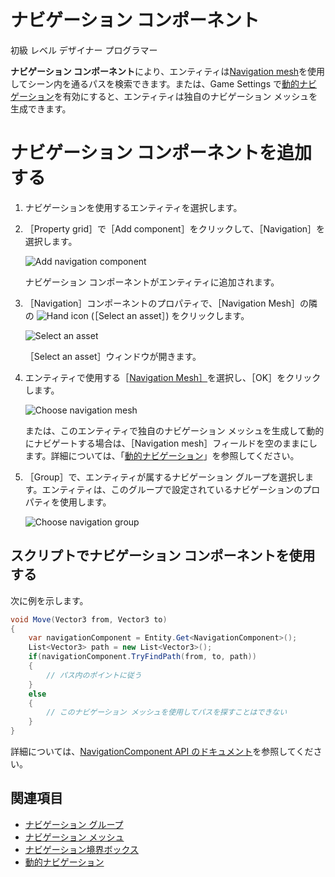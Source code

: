 # ナビゲーション コンポーネント

<span class="badge text-bg-primary">初級</span>
<span class="badge text-bg-success">レベル デザイナー</span>
<span class="badge text-bg-success">プログラマー</span>

**ナビゲーション コンポーネント**により、エンティティは[Navigation mesh](navigation-meshes.md)を使用してシーン内を通るパスを検索できます。または、Game Settings で[動的ナビゲーション](dynamic-navigation.md)を有効にすると、エンティティは独自のナビゲーション メッシュを生成できます。

# ナビゲーション コンポーネントを追加する

1. ナビゲーションを使用するエンティティを選択します。

2. ［Property grid］で［Add component］をクリックして、［Navigation］を選択します。

    ![Add navigation component](media/add-navigation-component.png)

    ナビゲーション コンポーネントがエンティティに追加されます。

3. ［Navigation］コンポーネントのプロパティで、［Navigation Mesh］の隣の ![Hand icon](~/manual/game-studio/media/hand-icon.png) (［Select an asset］) をクリックします。

    ![Select an asset](../game-studio/media/open-asset-picker.png)

	［Select an asset］ウィンドウが開きます。

4. エンティティで使用する［[Navigation Mesh］](navigation-meshes.md)を選択し、［OK］をクリックします。

    ![Choose navigation mesh](media/choose-navigation-mesh.png)

    または、このエンティティで独自のナビゲーション メッシュを生成して動的にナビゲートする場合は、［Navigation mesh］フィールドを空のままにします。詳細については、「[動的ナビゲーション](dynamic-navigation.md)」を参照してください。

5. ［Group］で、エンティティが属するナビゲーション グループを選択します。エンティティは、このグループで設定されているナビゲーションのプロパティを使用します。

    ![Choose navigation group](media/choose-navigation-group.png)

## スクリプトでナビゲーション コンポーネントを使用する

次に例を示します。

```cs
void Move(Vector3 from, Vector3 to)
{
	var navigationComponent = Entity.Get<NavigationComponent>();
	List<Vector3> path = new List<Vector3>();
	if(navigationComponent.TryFindPath(from, to, path))
	{
		// パス内のポイントに従う
	}
	else
	{
		// このナビゲーション メッシュを使用してパスを探すことはできない
	}
}
```

詳細については、[NavigationComponent API のドキュメント](xref:Stride.Navigation.NavigationComponent)を参照してください。

## 関連項目

* [ナビゲーション グループ](navigation-groups.md)
* [ナビゲーション メッシュ](navigation-meshes.md)
* [ナビゲーション境界ボックス](navigation-bounding-boxes.md)
* [動的ナビゲーション](dynamic-navigation.md)
